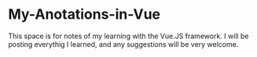 # My-Anotations-in-Vue
This space is for notes of my learning with the Vue.JS framework. I will be posting everythig I learned, and any suggestions will be very welcome.
